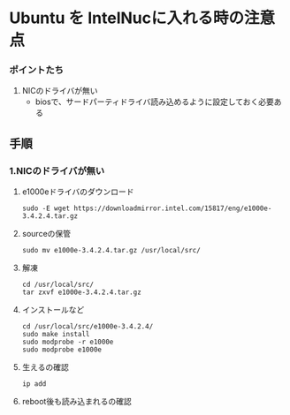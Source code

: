 Ubuntu を IntelNucに入れる時の注意点
===

### ポイントたち

1. NICのドライバが無い
	* biosで、サードパーティドライバ読み込めるように設定しておく必要ある

## 手順

### 1.NICのドライバが無い

1. e1000eドライバのダウンロード
	```
	sudo -E wget https://downloadmirror.intel.com/15817/eng/e1000e-3.4.2.4.tar.gz
	```
2. sourceの保管
	```
	sudo mv e1000e-3.4.2.4.tar.gz /usr/local/src/
	```
3. 解凍
	```
	cd /usr/local/src/
	tar zxvf e1000e-3.4.2.4.tar.gz
	```
4. インストールなど
	```
	cd /usr/local/src/e1000e-3.4.2.4/
	sudo make install
	sudo modprobe -r e1000e
	sudo modprobe e1000e
	```
5. 生えるの確認
	```
	ip add
	```
6. reboot後も読み込まれるの確認
